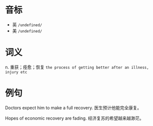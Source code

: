 # 音标

- 英 `/undefined/`
- 美 `/undefined/`

# 词义

n. 重获；痊愈；恢复
`the process of getting better after an illness, injury etc`

# 例句

Doctors expect him to make a full recovery.
医生预计他能完全康复。

Hopes of economic recovery are fading.
经济复苏的希望越来越渺茫。


